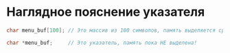 # Наглядное пояснение указателя
```C
char menu_buf[100]; // Это массив из 100 символов, память выделяется сразу

char *menu_buf;     // Это указатель, память пока НЕ выделена!

```
